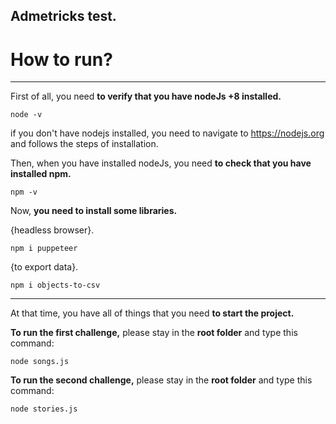 ## Admetricks test.

# How to run?
***
First of all, you need **to verify that you have nodeJs +8 installed.**

    node -v

if you don't have nodejs installed, you need to navigate to https://nodejs.org and follows the steps of installation.

Then, when you have installed nodeJs, you need **to check that you have installed npm.**

    npm -v

Now, **you need to install some libraries.**

{headless browser}.

    npm i puppeteer 
    
{to export data}.

    npm i objects-to-csv 

***

At that time, you have all of things that you need **to start the project.**

**To run the first challenge,** please stay in the **root folder** and type this command:

    node songs.js 

**To run the second challenge,** please stay in the **root folder** and type this command:

    node stories.js




